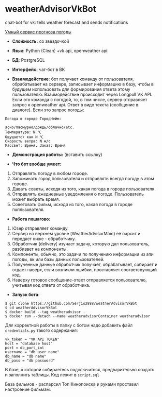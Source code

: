 # weatherAdvisorVkBot
chat-bot for vk: tells weather forecast and sends notifications

[Умный сервис прогноза погоды](https://www.notion.so/03f6716315e04acea3023766e5f2cc0e)

* __Сложность:__ со звездочкой
* __Язык:__ Python (Clean) +vk api, openweather api
* __БД__: PostgreSQL
* __Интерфейс:__ чат-бот в ВК

* __Взаимодействие:__ бот получает команду от пользователя, обрабатывает на сервере, записывает информацию в базу, чтобы в будущем использовать для формирования ответа этому пользователю. Взаимодействие происходит через Longpoll VK API. Если это команда с погодой, то, в том числе, сервер отправляет запрос к openweather api. Ответ в виде текста (сообщение в диалоге).
Если это запрос погоды: 
```
Погода в городе ГородНейм:

ясно/пасмурно/дождь/облачно/etc.
Температура: N ℃
Ощущается как N ℃
Скорость ветра: N м/с
Рассвет: Время. Закат: Время
```

* __Демонстрация работы:__ (вставить ссылку)

* __Что бот вообще умеет:__

1) Отправлять погоду в любом городе.
2) Запоминать город пользователя и отправлять всегда погоду в этом городе.
3) Давать советы, исходя из того, какая погода в городе пользователя.
4) Отправлять ежедневные уведомления о погоде. Пользователь может выбрать время.
5) Советовать фильм, исходя из того, какая погода в городе попльзователя.

* __Работа пошагово:__
1) Юзер отправляет команду.
2) Сервер на верхнем уровне (WeatherAdvisorMain) её парсит и передает ниже - обработчику.
3) Обработчик (delivery) изучает задачу, которую дал пользователь, разбивает на компоненты.
4) Компоненты, обычно, это задачи по получению информации из апи погоды, вк или базы данных пользователей. 
5) Полученные данные обработчик получает, обрабатывает, собирает и отдает наверх, если возникли ошибки, проставляет соответсвующий код.
6) Наверху готовое сообщение-ответ отправляется пользователю, учитывая код ответа от обработчика.

* __Запуск бота:__
```
$ git clone https://github.com/Serjio2888/weatherAdvisorVkBot
$ cd weatherAdvisorVkBot
$ docker build --tag weatheradvisor .
$ docker run --detach --name weatheradvisorContainer weatheradvisor
```
Для корректной работы в папку с ботом надо добавить файл ```credentials.py``` такого содержания:
```
vk_token = "VK API TOKEN"
host = "database host"
port = db_port_int
username = "db user name"
db_name = "db name"
db_pass = "db password"
```
В базе, к которой собираетесь подключиться, предварительно создать и заполнить таблицы. Код лежит в ```script.sql```

База фильмов - распарсил Топ Кинопоиска и руками проставил настроение фильмам.
